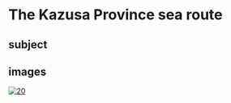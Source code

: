 # The Kazusa Province sea route

## subject

## images

[![20](https://upload.wikimedia.org/wikipedia/commons/thumb/a/a1/The_Kazusa_sea_route.jpg/290px-The_Kazusa_sea_route.jpg)]((https://en.wikipedia.org/wiki/File:The_Kazusa_sea_route.jpg))
